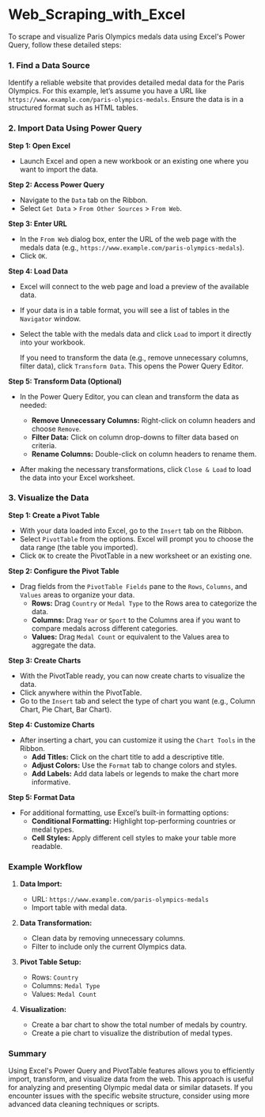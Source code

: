 # Web_Scraping_with_Excel
To scrape and visualize Paris Olympics medals data using Excel's Power Query, follow these detailed steps:

### **1. Find a Data Source**

Identify a reliable website that provides detailed medal data for the Paris Olympics. For this example, let’s assume you have a URL like `https://www.example.com/paris-olympics-medals`. Ensure the data is in a structured format such as HTML tables.

### **2. Import Data Using Power Query**

**Step 1: Open Excel**

- Launch Excel and open a new workbook or an existing one where you want to import the data.

**Step 2: Access Power Query**

- Navigate to the `Data` tab on the Ribbon.
- Select `Get Data` > `From Other Sources` > `From Web`.

**Step 3: Enter URL**

- In the `From Web` dialog box, enter the URL of the web page with the medals data (e.g., `https://www.example.com/paris-olympics-medals`).
- Click `OK`.

**Step 4: Load Data**

- Excel will connect to the web page and load a preview of the available data.
- If your data is in a table format, you will see a list of tables in the `Navigator` window.
- Select the table with the medals data and click `Load` to import it directly into your workbook.

  If you need to transform the data (e.g., remove unnecessary columns, filter data), click `Transform Data`. This opens the Power Query Editor.

**Step 5: Transform Data (Optional)**

- In the Power Query Editor, you can clean and transform the data as needed:
  - **Remove Unnecessary Columns:** Right-click on column headers and choose `Remove`.
  - **Filter Data:** Click on column drop-downs to filter data based on criteria.
  - **Rename Columns:** Double-click on column headers to rename them.

- After making the necessary transformations, click `Close & Load` to load the data into your Excel worksheet.

### **3. Visualize the Data**

**Step 1: Create a Pivot Table**

- With your data loaded into Excel, go to the `Insert` tab on the Ribbon.
- Select `PivotTable` from the options. Excel will prompt you to choose the data range (the table you imported).
- Click `OK` to create the PivotTable in a new worksheet or an existing one.

**Step 2: Configure the Pivot Table**

- Drag fields from the `PivotTable Fields` pane to the `Rows`, `Columns`, and `Values` areas to organize your data.
  - **Rows:** Drag `Country` or `Medal Type` to the Rows area to categorize the data.
  - **Columns:** Drag `Year` or `Sport` to the Columns area if you want to compare medals across different categories.
  - **Values:** Drag `Medal Count` or equivalent to the Values area to aggregate the data.

**Step 3: Create Charts**

- With the PivotTable ready, you can now create charts to visualize the data.
- Click anywhere within the PivotTable.
- Go to the `Insert` tab and select the type of chart you want (e.g., Column Chart, Pie Chart, Bar Chart).

**Step 4: Customize Charts**

- After inserting a chart, you can customize it using the `Chart Tools` in the Ribbon.
  - **Add Titles:** Click on the chart title to add a descriptive title.
  - **Adjust Colors:** Use the `Format` tab to change colors and styles.
  - **Add Labels:** Add data labels or legends to make the chart more informative.

**Step 5: Format Data**

- For additional formatting, use Excel’s built-in formatting options:
  - **Conditional Formatting:** Highlight top-performing countries or medal types.
  - **Cell Styles:** Apply different cell styles to make your table more readable.

### **Example Workflow**

1. **Data Import:**
   - URL: `https://www.example.com/paris-olympics-medals`
   - Import table with medal data.

2. **Data Transformation:**
   - Clean data by removing unnecessary columns.
   - Filter to include only the current Olympics data.

3. **Pivot Table Setup:**
   - Rows: `Country`
   - Columns: `Medal Type`
   - Values: `Medal Count`

4. **Visualization:**
   - Create a bar chart to show the total number of medals by country.
   - Create a pie chart to visualize the distribution of medal types.

### **Summary**

Using Excel's Power Query and PivotTable features allows you to efficiently import, transform, and visualize data from the web. This approach is useful for analyzing and presenting Olympic medal data or similar datasets. If you encounter issues with the specific website structure, consider using more advanced data cleaning techniques or scripts.
